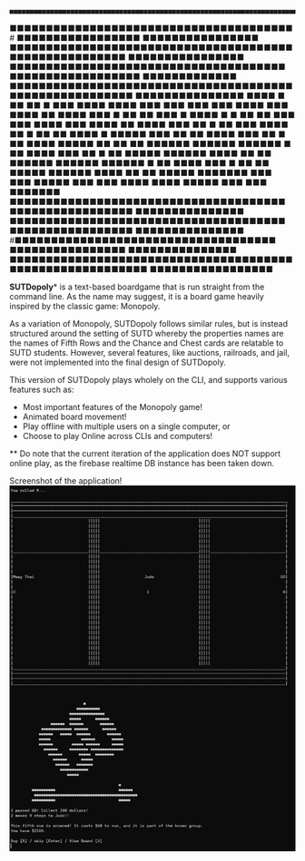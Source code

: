     ■■■■■■■■■■■■■■■■■■■■■■■■■■■■■■■■■■■■■■■■■■■■■■■■■■■■■■■■■■■■■■■■■■■■■■■■■
   ■■■■■■■■■■■■■■■■■■■■■■■■■■■■■■■■■■■■■■■#  ■■■■■■■■■■■■■■■■■ ■■■■■■■■■■■■■■■■
  ■■■■■■■■■■■■■■■■■■■■■■■■■■■■■■■■■■■■■■■      ■■■■■■■■■■■■■■■■ ■■■■■■■■■■■■■■■■
  ■■■■■■■■■■■■■■■■■■■■■■■■■■■■■■■■■■■■■■        ■■■■■■■■■■■■■■■■■■ ■■■■■■■■■■■■■
  ■■■■■■■■■■■■■■■■■■■■■■■■■■■■■■■■■■■■■■■      ■■■■■■■■■■■■■■■■■ ■■■■■■■■■■■■■■■
  ■■■■    ■  ■■  ■■      ■    ■■■    ■■■■     ■■■■    ■■■    ■■■  ■■■  ■■■  ■■■■
  ■■■  ■■■■  ■■  ■■■■  ■■■  ■ ■■  ■■  ■■■  ■  ■■■■  ■  ■  ■■  ■■  ■■■  ■■■  ■■■■
  ■■■  ■■■■  ■■  ■■■■  ■■■  ■■ ■  ■■  ■■■     ■■■■  ■■ ■  ■■  ■■  ■■■■  ■  ■■■■■
  ■■■    ■■  ■■  ■■■■  ■■■  ■■ ■  ■■  ■■■■   ■■■■■    ■■  ■■  ■■  ■■■■■■  ■■■■■■
  ■■■■■■  ■  ■■  ■■■■  ■■■  ■■ ■  ■■  ■■■■■ ■■■■■■  ■■■■  ■■  ■■  ■■■■■■  ■■■■■■
  ■■■■■■  ■  ■■  ■■■■  ■■■  ■ ■■  ■■  ■■■■■ ■■■■■■  ■■■■  ■■  ■■  ■■■■■  ■■■■■■■
  ■■■    ■■■    ■■■■■  ■■■    ■■■    ■■■■     ■■■■  ■■■■■    ■■■    ■■■  ■■■■■■■
  ■■■■■■■■■■■■■■■■■■■■■■■■■■■■■■■■■■■■■■       ■■■■■■■■■■■■■■■■■ ■■■■■■■■■■■■■■■
  ■■■■■■■■■■■■■■■■■■■■■■■■■■■■■■■■■■■■■■       ■■■■■■■■■■■■■■■■■ ■■■■■■■■■■■■■■■
  #■■■■■■■■■■■■■■■■■■■■■■■■■■■■■■■■■■■■         ■■■■■■■■■■■■■■■■ ■■■■■■■■■■■■■■■
   ■■■■■■■■■■■■■■■■■■■■■■■■■■■■■■■■■■■■■■■■■■■■■■■■■■■■■■■■■■ ■■■■■■■■■■■■■■■■■ 

**SUTDopoly*** is a text-based boardgame that is run straight from the command line. As the name may suggest, it is a board game heavily inspired by the classic game: Monopoly.

As a variation of Monopoly, SUTDopoly follows similar rules, but is instead structured around the setting of SUTD whereby the properties names are the names of Fifth Rows and the Chance and Chest cards are relatable to SUTD students. However, several features, like auctions, railroads, and jail, were not implemented into the final design of SUTDopoly.

This version of SUTDopoly plays wholely on the CLI, and supports various features such as:
 - Most important features of the Monopoly game!
 - Animated board movement!
 - Play offline with multiple users on a single computer, or
 - Choose to play Online across CLIs and computers! 

** Do note that the current iteration of the application does NOT support online play, as the firebase realtime DB instance has been taken down.

Screenshot of the application!
![Application screenshot!](/Screenshot.png)
